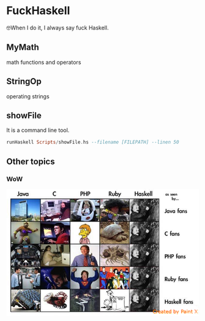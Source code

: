 # FuckHaskell
🤓When I do it, I always say fuck Haskell.


## MyMath

math functions and operators

## StringOp

operating strings


## showFile

It is a command line tool.

```haskell
runHaskell Scripts/showFile.hs --filename [FILEPATH] --linen 50
```



## Other topics

### WoW

![](https://github.com/Freakwill/FuckHaskell/blob/master/langs.png?raw=true)

